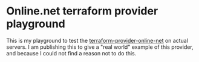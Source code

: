 Online.net terraform provider playground
========================================

This is my playground to test the [terraform-provider-online-net](https://github.com/src-d/terraform-provider-online-net) on actual servers.
I am publishing this to give a "real world" example of this provider, and because I could not find a reason not to do this.

